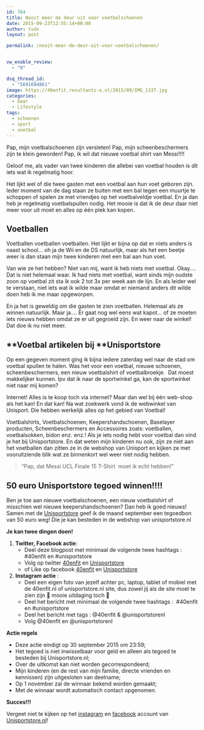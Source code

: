```yaml
---
id: 764
title: Nooit meer de deur uit voor voetbalschoenen
date: 2015-09-23T12:55:14+00:00
author: tvds
layout: post

permalink: /nooit-meer-de-deur-uit-voor-voetbalschoenen/


vw_enable_review:
  - "0"

dsq_thread_id:
  - "5691694861"
image: https://40enfit.resultants-e.nl/2015/09/IMG_1337.jpg
categories:
  - Gear
  - Lifestyle
tags:
  - schoenen
  - sport
  - voetbal
---
```

Pap, mijn voetbalschoenen zijn versleten! Pap, mijn scheenbeschermers zijn te klein geworden! Pap, ik wil dat nieuwe voetbal shirt van Messi!!!!

Geloof me, als vader van twee kinderen die allebei van voetbal houden is dit iets wat ik regelmatig hoor.

Het lijkt wel of die twee gasten met een voetbal aan hun voet geboren zijn. Ieder moment van de dag staan ze buiten met een bal tegen een muurtje te schoppen of spelen ze met vriendjes op het voetbalveldje voetbal. En ja dan heb je regelmatig voetbalspullen nodig. Het mooie is dat ik de deur daar niet meer voor uit moet en alles op één plek kan kopen.

<!--more-->

## **Voetballen**

Voetballen voetballen voetballen. Het lijkt er bijna op dat er niets anders is naast school… oh ja de Wii en de DS natuurlijk, maar als het een beetje weer is dan staan mijn twee kinderen met een bal aan hun voet.

Van wie ze het hebben? Niet van mij, want ik heb niets met voetbal. Okay…. Dat is niet helemaal waar. Ik had niets met voetbal, want sinds mijn oudste zoon op voetbal zit sta ik ook 2 tot 3x per week aan de lijn. En als leider wel te verstaan, niet iets wat ik wilde maar omdat er niemand anders dit wilde doen heb ik me maar opgeworpen.

En ja het is geweldig om die gasten te zien voetballen. Helemaal als ze winnen natuurlijk. Maar ja…. Er gaat nog wel eens wat kapot… of ze moeten iets nieuws hebben omdat ze er uit gegroeid zijn. En weer naar de winkel! Dat doe ik nu niet meer.

## **Voetbal artikelen bij ****Unisportstore**

Op een gegeven moment ging ik bijna iedere zaterdag wel naar de stad om voetbal spullen te halen. Was het voor een voetbal, nieuwe schoenen, scheenbeschermers, een nieuw voetbalshirt of voetbalbroekje.  Dat moest makkelijker kunnen. Ipv dat ik naar de sportwinkel ga, kan de sportwinkel niet naar mij komen?

Internet! Alles is te koop toch via internet? Maar dan wel bij één web-shop als het kan! En dat kan! Na wat zoekwerk vond ik de webwinkel van Unisport. Die hebben werkelijk alles op het gebied van Voetbal!

Voetbalshirts, Voetbalschoenen, Keepershandschoenen, Baselayer producten, Scheenbeschermers en Accessoires zoals: voetballen, voetbalsokken, bidon enz. enz.! Als je iets nodig hebt voor voetbal dan vind je het bij Unisportstore. En dat weten mijn kinderen nu ook, zijn ze niet aan het voetballen dan zitten ze in de webshop van Unisport en kijken ze met vooruitziende blik wat ze binnenkort wel weer niet nodig hebben.

> &#8220;Pap, dat Messi UCL Finale 15 T-Shirt  moet ik echt hebben!&#8221;

## **50 euro Unisportstore tegoed winnen!!!!**

Ben je toe aan nieuwe voetbalschoenen, een nieuw voetbalshirt of misschien wel nieuwe keepershandschoenen? Dan heb ik goed nieuws! Samen met de [Unisportstore](http://www.unisportstore.nl/) geef ik de maand september een tegoedbon van 50 euro weg! Die je kan besteden in de webshop van unisportstore.nl

**Je kan twee dingen doen!**

  1. **Twitter, Facebook actie**: 
      * Deel deze blogpost met minimaal de volgende twee hashtags :  #40enfit en #unisportstore
      * Volg op twitter [40enfit](https://twitter.com/40enfit) en [Unisportstore](https://twitter.com/UnisportstoreNL)
      * of Like op facebook [40enfit](https://www.facebook.com/40-en-Fit-1624966804382110/timeline/) en [Unisportstore](https://www.facebook.com/unisportstore.nl)
  2. **Instagram actie** : 
      * Deel een eigen foto van jezelf achter pc, laptop, tablet of mobiel met de 40enfit.nl of unisportstore.nl site, dus zowel jij als de site moet te zien zijn 🙂 mooie uitdaging toch 🙂
      * Deel het bericht met minimaal de volgende twee hashtags :  #40enfit en #unisportstore
      * Deel het bericht met tags : @40enfit & @unisportstorenl
      * Volg @40enfit en @unisportstorenl

**Actie regels**

  * Deze actie eindigt op 30 september 2015 om 23:59;
  * Het tegoed is niet inwisselbaar voor geld en alleen als tegoed te besteden bij Unisportstore.nl;
  * Over de uitkomst kan niet worden gecorrespondeerd;
  * Mijn kinderen (en de rest van mijn familie, directe vrienden en kennissen) zijn uitgesloten van deelname;
  * Op 1 november zal de winnaar bekend worden gemaakt;
  * Met de winnaar wordt automatisch contact opgenomen.

**Succes!!!**

Vergeet niet te kijken op het [instagram](https://instagram.com/unisportstorenl/) en [facebook](https://www.facebook.com/unisportstore.nl/timeline/) account van [Unisportstore.nl](http://www.unisportstore.nl/)!